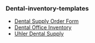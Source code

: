 <br><h3>Dental-inventory-templates</h3>

<ul>
<li><a href="DentalSupplyOrderForm.docx">Dental Supply Order Form</li>
<li><a href="dental_office_inventory.docx">Dental Office Inventory</li>
<li><a href="UhlerDentalSupply.docx">Uhler Dental Supply</li>
</ul>
